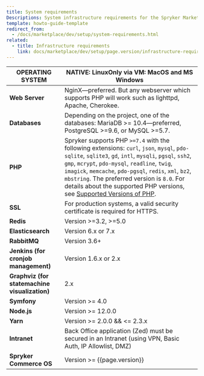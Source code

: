 ```yaml
---
title: System requirements
Descriptions: System infrastructure requirements for the Spryker Marketplace with Merchant Portal
template: howto-guide-template
redirect_from:
  - /docs/marketplace/dev/setup/system-requirements.html
related:
  - title: Infrastructure requirements
    link: docs/marketplace/dev/setup/page.version/infrastructure-requirements.html
---
```

| OPERATING SYSTEM                              | NATIVE: LinuxOnly via VM: MacOS and MS Windows               |
|-----------------------------------------------| ------------------------------------------------------------ |
| **Web Server**                                | NginX—preferred. But any webserver which supports PHP will work such as lighttpd, Apache, Cherokee. |
| **Databases**                                 | Depending on the project, one of the databases: MariaDB >= 10.4—preferred, PostgreSQL >=9.6, or MySQL >=5.7. |
| **PHP**                                       | Spryker supports PHP `>=7.4` with the following extensions: `curl`, `json`, `mysql`, `pdo-sqlite`, `sqlite3`, `gd`, `intl`, `mysqli`, `pgsql`, `ssh2`, `gmp`, `mcrypt`, `pdo-mysql`, `readline`, `twig`, `imagick`, `memcache`, `pdo-pgsql`, `redis`, `xml`, `bz2`, `mbstring`. The preferred version is `8.0`. For details about the supported PHP versions, see [Supported Versions of PHP](/docs/scos/user/intro-to-spryker/whats-new/supported-versions-of-php.html).|
| **SSL**                                       | For production systems, a valid security certificate is required for HTTPS. |
| **Redis**                                     | Version >=3.2, >=5.0                                                |
| **Elasticsearch**                             | Version 6.x or 7.x                                        |
| **RabbitMQ**                                  | Version 3.6+                                                 |
| **Jenkins (for cronjob management)**          | Version 1.6.x or 2.x          |
| **Graphviz (for statemachine visualization)** | 2.x                                                          |
| **Symfony**                                   | Version >= 4.0 |
| **Node.js**                                   | Version >= 12.0.0 |
| **Yarn**                                      | Version >= 2.0.0 && <= 2.3.x |
| **Intranet**                                  | Back Office application (Zed) must be secured in an Intranet (using VPN, Basic Auth, IP Allowlist, DMZ) |
| **Spryker Commerce OS**                       | Version >= {{page.version}} |
